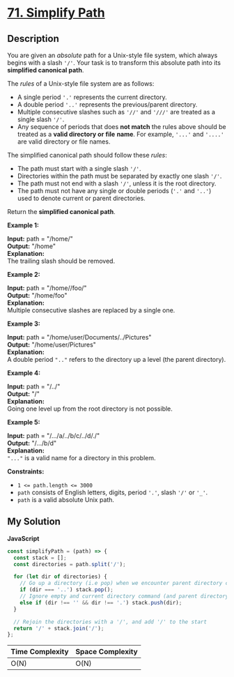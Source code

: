 # [71. Simplify Path](https://leetcode.com/problems/simplify-path)

## Description

You are given an _absolute_ path for a Unix-style file system, which always begins with a slash `'/'`. Your task is to transform this absolute path into its **simplified canonical path**.

The _rules_ of a Unix-style file system are as follows:

- A single period `'.'` represents the current directory.
- A double period `'..'` represents the previous/parent directory.
- Multiple consecutive slashes such as `'//'` and `'///'` are treated as a single slash `'/'`.
- Any sequence of periods that does **not match** the rules above should be treated as a **valid directory or** **file** **name**. For example, `'...'` and `'....'` are valid directory or file names.

The simplified canonical path should follow these _rules_:

- The path must start with a single slash `'/'`.
- Directories within the path must be separated by exactly one slash `'/'`.
- The path must not end with a slash `'/'`, unless it is the root directory.
- The path must not have any single or double periods (`'.'` and `'..'`) used to denote current or parent directories.

Return the **simplified canonical path**.

**Example 1:**

**Input:** path = "/home/"  
**Output:** "/home"  
**Explanation:**  
The trailing slash should be removed.

**Example 2:**

**Input:** path = "/home//foo/"  
**Output:** "/home/foo"  
**Explanation:**  
Multiple consecutive slashes are replaced by a single one.

**Example 3:**

**Input:** path = "/home/user/Documents/../Pictures"  
**Output:** "/home/user/Pictures"  
**Explanation:**  
A double period `".."` refers to the directory up a level (the parent directory).

**Example 4:**

**Input:** path = "/../"  
**Output:** "/"  
**Explanation:**  
Going one level up from the root directory is not possible.

**Example 5:**

**Input:** path = "/.../a/../b/c/../d/./"  
**Output:** "/.../b/d"  
**Explanation:**  
`"..."` is a valid name for a directory in this problem.

**Constraints:**

- `1 <= path.length <= 3000`
- `path` consists of English letters, digits, period `'.'`, slash `'/'` or `'_'`.
- `path` is a valid absolute Unix path.

## My Solution

**JavaScript**

```js
const simplifyPath = (path) => {
  const stack = [];
  const directories = path.split('/');

  for (let dir of directories) {
    // Go up a directory (i.e pop) when we encounter parent directory command
    if (dir === '..') stack.pop();
    // Ignore empty and current directory command (and parent directory, done above), push everything else
    else if (dir !== '' && dir !== '.') stack.push(dir);
  }

  // Rejoin the directories with a '/', and add '/' to the start
  return '/' + stack.join('/');
};
```

| Time Complexity | Space Complexity |
| --------------- | ---------------- |
| O(N)            | O(N)             |
